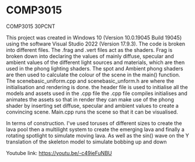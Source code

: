 # COMP3015
 COMP3015 30PCNT

 This project was created in Windows 10 (Version	10.0.19045 Build 19045) using the software Visual Studio 2022 (Version 17.9.3).
 The code is broken into different files. 
 The .frag and .vert files act as the shaders. Frag is broken down into declaring the values of mainly diffuse, specular and ambient values of the different light sources and materials, which are then used in the phong lighting shaders. The spot and Ambient phong shaders are then used to calculate the colour of the scene in the main() function. 
 The scenebasic_uniform.cpp and scenebasic_unform.h are where the initialisation and rendering is done. the header file is used to initialise all the models and assets used in the .cpp file
 the .cpp file compiles initialises and animates the assets so that in render they can make use of the phong shader by inserting set diffuse, specular and ambient values to create a convincing scene. 
 Main.cpp runs the scene so that it can be visualised. 

 In terms of construction. I've used toruses of different sizes to create the lava pool then a multilight system to create the emerging lava and finally a rotating spotlight to simulate moving lava. As well as the sin() wave on the Y translation of the skeleton model to simulate bobbing up and down

 Youtube link: https://youtu.be/-c49ieFuNBU
